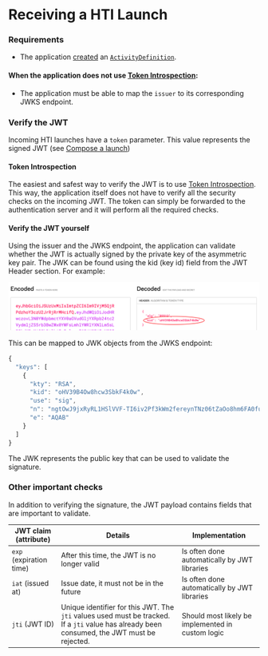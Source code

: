 # Receiving a HTI Launch

### Requirements

* The application [created](../../resources-managen/crud-operaties/resource-aanmaken.md) an [`ActivityDefinition`](https://simplifier.net/koppeltaalv2.0/kt2activitydefinition).

#### When the application does not use [Token Introspection](token-introspection.md):&#x20;

* The application must be able to map the `issuer` to its corresponding JWKS endpoint.

### Verify the JWT

Incoming HTI launches have a `token` parameter. This value represents the signed JWT (see [Compose a launch](../launch-samenstellen/))

#### Token Introspection

The easiest and safest way to verify the JWT is to use [Token Introspection](token-introspection.md). This way, the application itself does not have to verify all the security checks on the incoming JWT. The token can simply be forwarded to the authentication server and it will perform all the required checks.&#x20;

#### Verify the JWT yourself

Using the issuer and the JWKS endpoint, the application can validate whether the JWT is actually signed by the private key of the asymmetric key pair. The JWK can be found using the kid (key id) field from the JWT Header section. For example:

![jwt.io debugger](../../../.gitbook/assets/screenshot-2021-09-22-at-20.22.09.png)

This can be mapped to JWK objects from the JWKS endpoint:

```javascript
{
  "keys": [
    {
      "kty": "RSA",
      "kid": "oHV39B4Ow8hcw3SbkF4k0w",
      "use": "sig",
      "n": "ngtOwJ9jxRyRL1HSlVVF-TI6iv2Pf3kWm2fereynTNz06tZaOo8hm6FA0fucLHH1OxsFFa6rDNyVZcivbR3uEO4CKXrzDw5HUDxLh9qaR-PMolsz4s2mrz6xP9kGkVvQvuzJPQTQ4fat6aI7p0cyA5xA8vqUBqeYU323zcf8uUXb-qSJ3FpidDnTKLksD7B-yjU1HjDdDysRp8pNL6lVs5KW2L8XMCpbrvhyIQ_c5pwOrF_QzfsK9mW78wCKLJZ_D7eVw2yututBzm9z0pq5PColQP2nB7lq98DNJvDbmvMIfDNglRKTS-Qqky_S8a6H5gfgFTv77iaaFFjjld4cJw",
      "e": "AQAB"
    }
  ]
}
```

The JWK represents the public key that can be used to validate the signature.

### Other important checks&#x20;

In addition to verifying the signature, the JWT payload contains fields that are important to validate.

| JWT claim (attribute)   | Details                                                                                                                                      | Implementation                                    |
| ----------------------- | -------------------------------------------------------------------------------------------------------------------------------------------- | ------------------------------------------------- |
| `exp` (expiration time) | After this time, the JWT is no longer valid                                                                                                  | Is often done automatically by JWT libraries      |
| `iat`  (issued at)      | Issue date, it must not be in the future                                                                                                     | Is often done automatically by JWT libraries      |
| `jti` (JWT ID)          | Unique identifier for this JWT. The `jti` values used must be tracked. If a `jti` value has already been consumed, the JWT must be rejected. | Should most likely be implemented in custom logic |
